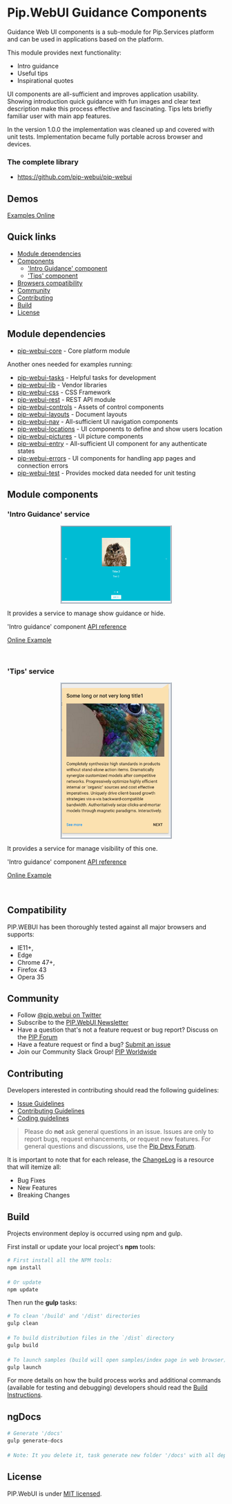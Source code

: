 # Pip.WebUI Guidance Components

Guidance Web UI components is a sub-module for Pip.Services platform and can be used in applications
based on the platform.

This module provides next functionality:

* Intro guidance
* Useful tips
* Inspirational quotes

UI components are all-sufficient and improves application usability. Showing introduction quick guidance
with fun images and clear text description make this process effective and fascinating. Tips lets briefly familiar user
with main app features.

In the version 1.0.0 the implementation was cleaned up and covered with unit tests.
Implementation became fully portable across browser and devices.


### The complete library

 * https://github.com/pip-webui/pip-webui

## Demos

[Examples Online](http://webui.pipdevs.com/pip-webui-guidance/index.html)


## Quick links

* [Module dependencies](#dependencies)
* [Components](#components)
  - ['Intro Guidance' component](#guidance)
  - ['Tips' component](#tips)
* [Browsers compatibility](#compatibility)
* [Community](#community)
* [Contributing](#contributing)
* [Build](#build)
* [License](#license)


## <a name="dependencies"></a>Module dependencies

* <a href="https://github.com/pip-webui/pip-webui-core">pip-webui-core</a> - Core platform module

Another ones needed for examples running:

* <a href="https://github.com/pip-webui/pip-webui-tasks">pip-webui-tasks</a> - Helpful tasks for development
* <a href="https://github.com/pip-webui/pip-webui-lib">pip-webui-lib</a> - Vendor libraries
* <a href="https://github.com/pip-webui/pip-webui-css">pip-webui-css</a> - CSS Framework
* <a href="https://github.com/pip-webui/pip-webui-rest">pip-webui-rest</a> - REST API module
* <a href="https://github.com/pip-webui/pip-webui-controls">pip-webui-controls</a> - Assets of control components
* <a href="https://github.com/pip-webui/pip-webui-layouts">pip-webui-layouts</a> - Document layouts
* <a href="https://github.com/pip-webui/pip-webui-nav">pip-webui-nav</a> - All-sufficient UI navigation components
* <a href="https://github.com/pip-webui/pip-webui-locations">pip-webui-locations</a> - UI components to define and show users location
* <a href="https://github.com/pip-webui/pip-webui-pictures">pip-webui-pictures</a> - UI picture components
* <a href="https://github.com/pip-webui/pip-webui-entry">pip-webui-entry</a> - All-sufficient UI component for any authenticate states
* <a href="https://github.com/pip-webui/pip-webui-errors">pip-webui-errors</a> - UI components for handling app pages and connection errors
* <a href="https://github.com/pip-webui/pip-webui-test">pip-webui-test</a> - Provides mocked data needed for unit testing


## <a name="components"></a>Module components

### <a name="guidance"></a>'Intro Guidance' service
<a href="docs/images/img-guidance.png" style="border: 3px ridge #c8d2df; width: 50%; margin: auto; display: block">
    <img src="docs/images/img-guidance.png"/>
</a>

It provides a service to manage show guidance or hide.

'Intro guidance' component [API reference](http://link.com)

[Online Example](http://webui.pipdevs.com/pip-webui-guidance/index.html#/guidance)

<br/>

### <a name="tips"></a>'Tips' service
<a href="docs/images/img-tips.png" style="border: 3px ridge #c8d2df; width: 50%; margin: auto; display: block">
    <img src="docs/images/img-tips.png"/>
</a>

It provides a service for manage visibility of this one.

'Intro guidance' component [API reference](http://link.com)

[Online Example](http://webui.pipdevs.com/pip-webui-guidance/index.html#/guidance)

<br/>

## <a name="compatibility"></a>Compatibility

PIP.WEBUI has been thoroughly tested against all major browsers and supports:

 * IE11+,
 * Edge
 * Chrome 47+,
 * Firefox 43
 * Opera 35

## <a name="community"></a>Community

* Follow [@pip.webui on Twitter](http://link.com)
* Subscribe to the [PIP.WebUI Newsletter](http://link.com)
* Have a question that's not a feature request or bug report? Discuss on the [PIP Forum](https://groups.google.com/forum/#!forum/pipdevs)
* Have a feature request or find a bug? [Submit an issue](http://link.com)
* Join our Community Slack Group! [PIP Worldwide](http://link.com)

## <a name="contributing"></a>Contributing

Developers interested in contributing should read the following guidelines:

* [Issue Guidelines](http://somelink.com)
* [Contributing Guidelines](http://somelink.com)
* [Coding guidelines](http://somelink.com)

> Please do **not** ask general questions in an issue. Issues are only to report bugs, request
  enhancements, or request new features. For general questions and discussions, use the
  [Pip Devs Forum](https://groups.google.com/forum/#!forum/pipdevs).

It is important to note that for each release, the [ChangeLog](CHANGELOG.md) is a resource that will
itemize all:

- Bug Fixes
- New Features
- Breaking Changes

## <a name="build"></a>Build

Projects environment deploy is occurred using npm and gulp.

First install or update your local project's **npm** tools:

```bash
# First install all the NPM tools:
npm install

# Or update
npm update
```

Then run the **gulp** tasks:

```bash
# To clean '/build' and '/dist' directories
gulp clean

# To build distribution files in the `/dist` directory
gulp build

# To launch samples (build will open samples/index page in web browser)
gulp launch
```

For more details on how the build process works and additional commands (available for testing and
debugging) developers should read the [Build Instructions](docs/guides/BUILD.md).

## <a name="ng-docs"> ngDocs

``` bash
# Generate '/docs'
gulp generate-docs

# Note: It you delete it, task generate new folder '/docs' with all dependencies

```


## <a name="license"></a>License

PIP.WebUI is under [MIT licensed](LICENSE).

